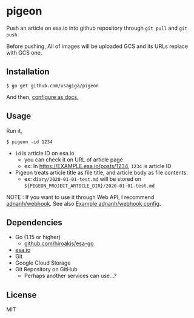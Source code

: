 # pigeon

Push an article on esa.io into github repository through `git pull` and `git push`.

Before pushing, All of images will be uploaded GCS and its URLs replace with GCS one.


## Installation

```shell script
$ go get github.com/usagiga/pigeon
```

And then, [configure as docs.](./docs/configure.md)


## Usage

Run it,

```shell script
$ pigeon -id 1234
```

- `id` is article ID on esa.io
    - you can check it on URL of article page
    - ex: In https://EXAMPLE.esa.io/posts/1234, `1234` is article ID
- Pigeon treats article title as file title, and article body as file contents.
    - ex: `diary/2020-01-01-test.md` will be stored on `${PIGEON_PROJECT_ARTICLE_DIR}/2020-01-01-test.md`

NOTE : If you want to use it through Web API, I recommend [adnanh/webhook](https://github.com/adnanh/webhook). See also [Example adnanh/webhook config](./example_webhook.md).


## Dependencies

- Go (1.15 or higher)
    - [github.com/hiroakis/esa-go](https://github.com/hiroakis/esa-go/)
- [esa.io](https://esa.io/)
- Git
- Google Cloud Storage
- Git Repository on GitHub
    - Perhaps another services can use...?


## License

MIT
